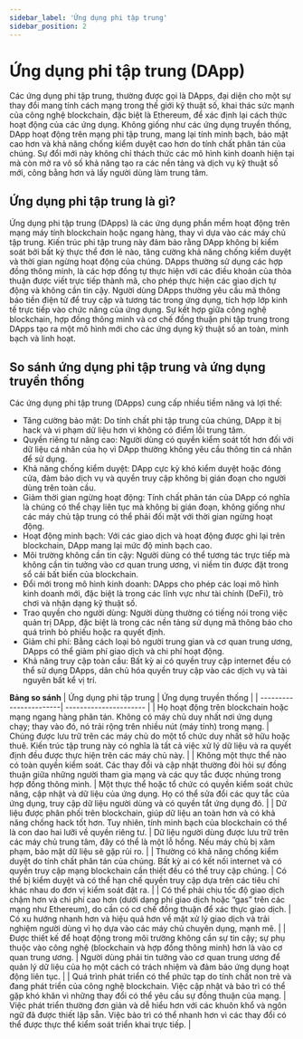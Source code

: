 ```yaml
---
sidebar_label: 'Ứng dụng phi tập trung'
sidebar_position: 2
---
```

# Ứng dụng phi tập trung (DApp)
Các ứng dụng phi tập trung, thường được gọi là DApps, đại diện cho một sự thay đổi mang tính cách mạng trong thế giới kỹ thuật số, khai thác sức mạnh của công nghệ blockchain, đặc biệt là Ethereum, để xác định lại cách thức hoạt động của các ứng dụng. Không giống như các ứng dụng truyền thống, DApp hoạt động trên mạng phi tập trung, mang lại tính minh bạch, bảo mật cao hơn và khả năng chống kiểm duyệt cao hơn do tính chất phân tán của chúng. Sự đổi mới này không chỉ thách thức các mô hình kinh doanh hiện tại mà còn mở ra vô số khả năng tạo ra các nền tảng và dịch vụ kỹ thuật số mới, công bằng hơn và lấy người dùng làm trung tâm.

## Ứng dụng phi tập trung là gì?
Ứng dụng phi tập trung (DApps) là các ứng dụng phần mềm hoạt động trên mạng máy tính blockchain hoặc ngang hàng, thay vì dựa vào các máy chủ tập trung. Kiến trúc phi tập trung này đảm bảo rằng DApp không bị kiểm soát bởi bất kỳ thực thể đơn lẻ nào, tăng cường khả năng chống kiểm duyệt và thời gian ngừng hoạt động của chúng. DApps thường sử dụng các hợp đồng thông minh, là các hợp đồng tự thực hiện với các điều khoản của thỏa thuận được viết trực tiếp thành mã, cho phép thực hiện các giao dịch tự động và không cần tin cậy. Người dùng DApps thường yêu cầu mã thông báo tiền điện tử để truy cập và tương tác trong ứng dụng, tích hợp lớp kinh tế trực tiếp vào chức năng của ứng dụng. Sự kết hợp giữa công nghệ blockchain, hợp đồng thông minh và cơ chế đồng thuận phi tập trung trong DApps tạo ra một mô hình mới cho các ứng dụng kỹ thuật số an toàn, minh bạch và linh hoạt.

## So sánh ứng dụng phi tập trung và ứng dụng truyền thống
Các ứng dụng phi tập trung (DApps) cung cấp nhiều tiềm năng và lợi thế:

- Tăng cường bảo mật: Do tính chất phi tập trung của chúng, DApp ít bị hack và vi phạm dữ liệu hơn vì không có điểm lỗi trung tâm.
- Quyền riêng tư nâng cao: Người dùng có quyền kiểm soát tốt hơn đối với dữ liệu cá nhân của họ vì DApp thường không yêu cầu thông tin cá nhân để sử dụng.
- Khả năng chống kiểm duyệt: DApp cực kỳ khó kiểm duyệt hoặc đóng cửa, đảm bảo dịch vụ và quyền truy cập không bị gián đoạn cho người dùng trên toàn cầu.
- Giảm thời gian ngừng hoạt động: Tính chất phân tán của DApp có nghĩa là chúng có thể chạy liên tục mà không bị gián đoạn, không giống như các máy chủ tập trung có thể phải đối mặt với thời gian ngừng hoạt động.
- Hoạt động minh bạch: Với các giao dịch và hoạt động được ghi lại trên blockchain, DApp mang lại mức độ minh bạch cao.
- Môi trường không cần tin cậy: Người dùng có thể tương tác trực tiếp mà không cần tin tưởng vào cơ quan trung ương, vì niềm tin được đặt trong sổ cái bất biến của blockchain.
- Đổi mới trong mô hình kinh doanh: DApps cho phép các loại mô hình kinh doanh mới, đặc biệt là trong các lĩnh vực như tài chính (DeFi), trò chơi và nhận dạng kỹ thuật số.
- Trao quyền cho người dùng: Người dùng thường có tiếng nói trong việc quản trị DApp, đặc biệt là trong các nền tảng sử dụng mã thông báo cho quá trình bỏ phiếu hoặc ra quyết định.
- Giảm chi phí: Bằng cách loại bỏ người trung gian và cơ quan trung ương, DApps có thể giảm phí giao dịch và chi phí hoạt động.
- Khả năng truy cập toàn cầu: Bất kỳ ai có quyền truy cập internet đều có thể sử dụng DApps, dân chủ hóa quyền truy cập vào các dịch vụ và tài nguyên bất kể vị trí.

**Bảng so sánh**
| Ứng dụng phi tập trung | Ứng dụng truyền thống |
| -----------------------| ---------------------- |
| Họ hoạt động trên blockchain hoặc mạng ngang hàng phân tán. Không có máy chủ duy nhất nơi ứng dụng chạy; thay vào đó, nó trải rộng trên nhiều nút (máy tính) trong mạng. | Chúng được lưu trữ trên các máy chủ do một tổ chức duy nhất sở hữu hoặc thuê. Kiến trúc tập trung này có nghĩa là tất cả việc xử lý dữ liệu và ra quyết định đều được thực hiện trên các máy chủ này. |
| Không một thực thể nào có toàn quyền kiểm soát. Các thay đổi và cập nhật thường đòi hỏi sự đồng thuận giữa những người tham gia mạng và các quy tắc được nhúng trong hợp đồng thông minh. | Một thực thể hoặc tổ chức có quyền kiểm soát chức năng, cập nhật và dữ liệu của ứng dụng. Họ có thể sửa đổi các quy tắc của ứng dụng, truy cập dữ liệu người dùng và có quyền tắt ứng dụng đó. |
| Dữ liệu được phân phối trên blockchain, giúp dữ liệu an toàn hơn và có khả năng chống hack tốt hơn. Tuy nhiên, tính minh bạch của blockchain có thể là con dao hai lưỡi về quyền riêng tư. | Dữ liệu người dùng được lưu trữ trên các máy chủ trung tâm, đây có thể là một lỗ hổng. Nếu máy chủ bị xâm phạm, bảo mật dữ liệu sẽ gặp rủi ro. |
| Thường có khả năng chống kiểm duyệt do tính chất phân tán của chúng. Bất kỳ ai có kết nối internet và có quyền truy cập mạng blockchain cần thiết đều có thể truy cập chúng. | Có thể bị kiểm duyệt và có thể hạn chế quyền truy cập dựa trên các tiêu chí khác nhau do đơn vị kiểm soát đặt ra. |
| Có thể phải chịu tốc độ giao dịch chậm hơn và chi phí cao hơn (dưới dạng phí giao dịch hoặc “gas” trên các mạng như Ethereum), do cần có cơ chế đồng thuận để xác thực giao dịch. | Có xu hướng nhanh hơn và hiệu quả hơn về mặt xử lý giao dịch và trải nghiệm người dùng vì họ dựa vào các máy chủ chuyên dụng, mạnh mẽ. |
| Được thiết kế để hoạt động trong môi trường không cần sự tin cậy; sự phụ thuộc vào công nghệ (blockchain và hợp đồng thông minh) hơn là vào cơ quan trung ương. | Người dùng phải tin tưởng vào cơ quan trung ương để quản lý dữ liệu của họ một cách có trách nhiệm và đảm bảo ứng dụng hoạt động liên tục. |
| Quá trình phát triển có thể phức tạp do tính chất non trẻ và đang phát triển của công nghệ blockchain. Việc cập nhật và bảo trì có thể gặp khó khăn vì những thay đổi có thể yêu cầu sự đồng thuận của mạng. | Việc phát triển thường đơn giản và dễ hiểu hơn với các khuôn khổ và ngôn ngữ đã được thiết lập sẵn. Việc bảo trì có thể nhanh hơn vì các thay đổi có thể được thực thể kiểm soát triển khai trực tiếp. |
